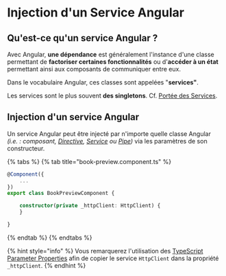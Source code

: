 # Injection d'un Service Angular

## Qu'est-ce qu'un service Angular ?

Avec Angular, **une dépendance** est généralement l'instance d'une classe permettant de **factoriser certaines fonctionnalités** ou d'**accéder à un état** permettant ainsi aux composants de communiquer entre eux.

Dans le vocabulaire Angular, ces classes sont appelées "**services"**.

Les services sont le plus souvent **des singletons**. Cf. [Portée des Services](portee-des-services.md).

## Injection d'un service Angular

Un service Angular peut être injecté par n'importe quelle classe Angular _\(i.e. : composant,_ [_Directive_](../directives/)_,_ [_Service_](services-and-providers.md) _ou_ [_Pipe_](../pipes.md)_\)_ via les paramètres de son constructeur.

{% tabs %}
{% tab title="book-preview.component.ts" %}
```typescript
@Component({
    ...
})
export class BookPreviewComponent {

    constructor(private _httpClient: HttpClient) {
    }

}
```
{% endtab %}
{% endtabs %}

{% hint style="info" %}
Vous remarquerez l'utilisation des [TypeScript Parameter Properties](../../typescript/typing-des-proprietes.md#raccourci-pour-les-parametres-ordonnees-du-constructeur) afin de copier le service `HttpClient` dans la propriété `_httpClient`.
{% endhint %}

